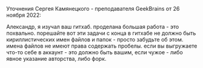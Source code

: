 Уточнения Сергея Камянецкого - преподавателя GeekBrains от 26 ноября 2022:

Александр, я изучал ваш гитхаб. проделана большая работа - это похвально. порешайте вот эти задачи с конца
в гитхабе не должно быть кириллистических имен файлов и папок - просто забудьте об этом.
имена файлов не имеют права содержать пробелы.
если вы выгружаете что-то себе в аккаунт - это должно быть вашим, если чужое - либо явное указание авторства, либо форк.